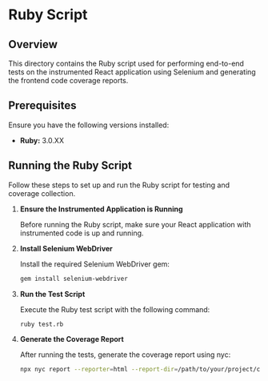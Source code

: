 # Ruby Script

## Overview

This directory contains the Ruby script used for performing end-to-end tests on the instrumented React application using Selenium and generating the frontend code coverage reports.

## Prerequisites

Ensure you have the following versions installed:

- **Ruby:** 3.0.XX

## Running the Ruby Script

Follow these steps to set up and run the Ruby script for testing and coverage collection.

1. **Ensure the Instrumented Application is Running**

    Before running the Ruby script, make sure your React application with instrumented code is up and running.

2. **Install Selenium WebDriver**

    Install the required Selenium WebDriver gem:
    ```bash
    gem install selenium-webdriver
    ```

3. **Run the Test Script**

    Execute the Ruby test script with the following command:
    ```bash
    ruby test.rb
    ```

4. **Generate the Coverage Report**

    After running the tests, generate the coverage report using nyc:
    ```bash
    npx nyc report --reporter=html --report-dir=/path/to/your/project/coverage_report --temp-directory=/path/to/your/project/.nyc_output
    ```
    